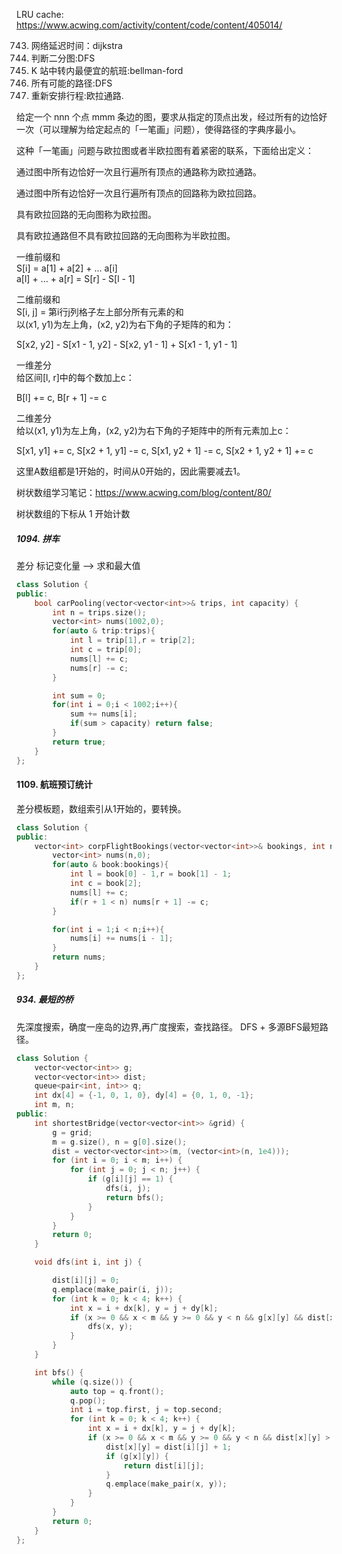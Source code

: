 
LRU cache: https://www.acwing.com/activity/content/code/content/405014/

  743. 网络延迟时间：dijkstra
785. 判断二分图:DFS
787. K 站中转内最便宜的航班:bellman-ford
797. 所有可能的路径:DFS
332. 重新安排行程:欧拉通路.

给定一个 nnn 个点 mmm 条边的图，要求从指定的顶点出发，经过所有的边恰好一次（可以理解为给定起点的「一笔画」问题），使得路径的字典序最小。

这种「一笔画」问题与欧拉图或者半欧拉图有着紧密的联系，下面给出定义：

通过图中所有边恰好一次且行遍所有顶点的通路称为欧拉通路。

通过图中所有边恰好一次且行遍所有顶点的回路称为欧拉回路。

具有欧拉回路的无向图称为欧拉图。

具有欧拉通路但不具有欧拉回路的无向图称为半欧拉图。



一维前缀和   
S[i] = a[1] + a[2] + ... a[i]   
a[l] + ... + a[r] = S[r] - S[l - 1]   

二维前缀和   
S[i, j] = 第i行j列格子左上部分所有元素的和   
以(x1, y1)为左上角，(x2, y2)为右下角的子矩阵的和为：   

S[x2, y2] - S[x1 - 1, y2] - S[x2, y1 - 1] + S[x1 - 1, y1 - 1]   

一维差分   
给区间[l, r]中的每个数加上c：    

B[l] += c, B[r + 1] -= c  

二维差分   
给以(x1, y1)为左上角，(x2, y2)为右下角的子矩阵中的所有元素加上c：   

S[x1, y1] += c, S[x2 + 1, y1] -= c, S[x1, y2 + 1] -= c, S[x2 + 1, y2 + 1] += c   


这里A数组都是1开始的，时间从0开始的，因此需要减去1。

树状数组学习笔记：https://www.acwing.com/blog/content/80/

树状数组的下标从 1 开始计数

##### 1094. 拼车

差分 标记变化量 -->  求和最大值
 
```C++
class Solution {
public:
    bool carPooling(vector<vector<int>>& trips, int capacity) {
        int n = trips.size();
        vector<int> nums(1002,0);
        for(auto & trip:trips){
            int l = trip[1],r = trip[2];
            int c = trip[0];
            nums[l] += c;
            nums[r] -= c;
        }

        int sum = 0;
        for(int i = 0;i < 1002;i++){
            sum += nums[i];
            if(sum > capacity) return false;
        }
        return true;
    }
};
```

#### 1109. 航班预订统计

差分模板题，数组索引从1开始的，要转换。

```C++
class Solution {
public:
    vector<int> corpFlightBookings(vector<vector<int>>& bookings, int n) {
        vector<int> nums(n,0);
        for(auto & book:bookings){
            int l = book[0] - 1,r = book[1] - 1;
            int c = book[2];
            nums[l] += c;
            if(r + 1 < n) nums[r + 1] -= c;
        }

        for(int i = 1;i < n;i++){
            nums[i] += nums[i - 1];
        }
        return nums;
    }
};
```

##### 934. 最短的桥

先深度搜索，确度一座岛的边界,再广度搜索，查找路径。 DFS + 多源BFS最短路径。

```C++
class Solution {
    vector<vector<int>> g;
    vector<vector<int>> dist;
    queue<pair<int, int>> q;
    int dx[4] = {-1, 0, 1, 0}, dy[4] = {0, 1, 0, -1};
    int m, n;
public:
    int shortestBridge(vector<vector<int>> &grid) {
        g = grid;
        m = g.size(), n = g[0].size();
        dist = vector<vector<int>>(m, (vector<int>(n, 1e4)));
        for (int i = 0; i < m; i++) {
            for (int j = 0; j < n; j++) {
                if (g[i][j] == 1) {
                    dfs(i, j);
                    return bfs();
                }
            }
        }
        return 0;
    }

    void dfs(int i, int j) {

        dist[i][j] = 0;
        q.emplace(make_pair(i, j));
        for (int k = 0; k < 4; k++) {
            int x = i + dx[k], y = j + dy[k];
            if (x >= 0 && x < m && y >= 0 && y < n && g[x][y] && dist[x][y]) {
                dfs(x, y);
            }
        }
    }

    int bfs() {
        while (q.size()) {
            auto top = q.front();
            q.pop();
            int i = top.first, j = top.second;
            for (int k = 0; k < 4; k++) {
                int x = i + dx[k], y = j + dy[k];
                if (x >= 0 && x < m && y >= 0 && y < n && dist[x][y] > dist[i][j] + 1) {
                    dist[x][y] = dist[i][j] + 1;
                    if (g[x][y]) {
                        return dist[i][j];
                    }
                    q.emplace(make_pair(x, y));
                }
            }
        }
        return 0;
    }
};

```


